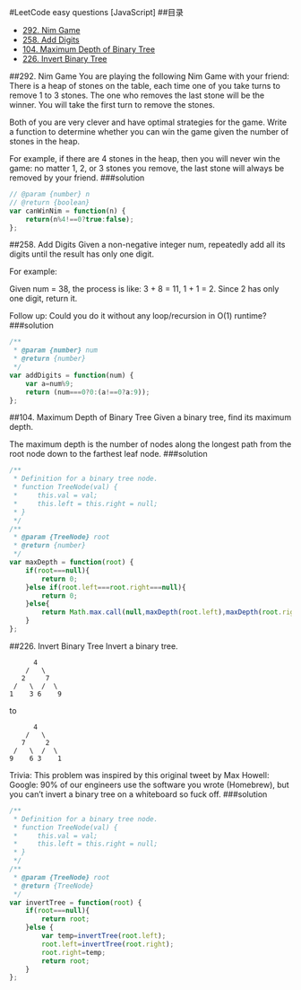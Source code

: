 #LeetCode easy questions [JavaScript]
##目录
- [292. Nim Game](https://github.com/Topppy/jspractice/tree/master/algo/leetcode#292-nim-game)
- [258. Add Digits](https://github.com/Topppy/jspractice/tree/master/algo/leetcode#258-add-digits)
- [104. Maximum Depth of Binary Tree](https://github.com/Topppy/jspractice/tree/master/algo/leetcode#104-maximum-depth-of-binary-tree)
- [226. Invert Binary Tree](https://github.com/Topppy/jspractice/tree/master/algo/leetcode#226-invert-binary-tree)



##292. Nim Game
You are playing the following Nim Game with your friend: There is a heap of stones on the table, each time one of you take turns to remove 1 to 3 stones. The one who removes the last stone will be the winner. You will take the first turn to remove the stones.

Both of you are very clever and have optimal strategies for the game. Write a function to determine whether you can win the game given the number of stones in the heap.

For example, if there are 4 stones in the heap, then you will never win the game: no matter 1, 2, or 3 stones you remove, the last stone will always be removed by your friend.
###solution
```javascript
// @param {number} n
// @return {boolean}
var canWinNim = function(n) {
    return(n%4!==0?true:false);
};
```

##258. Add Digits
Given a non-negative integer num, repeatedly add all its digits until the result has only one digit.

For example:

Given num = 38, the process is like: 3 + 8 = 11, 1 + 1 = 2. Since 2 has only one digit, return it.

Follow up:
Could you do it without any loop/recursion in O(1) runtime?
###solution
```javascript
/**
 * @param {number} num
 * @return {number}
 */
var addDigits = function(num) {
    var a=num%9;
    return (num===0?0:(a!==0?a:9));
};
```

##104. Maximum Depth of Binary Tree
Given a binary tree, find its maximum depth.

The maximum depth is the number of nodes along the longest path from the root node down to the farthest leaf node.
###solution
```javascript
/**
 * Definition for a binary tree node.
 * function TreeNode(val) {
 *     this.val = val;
 *     this.left = this.right = null;
 * }
 */
/**
 * @param {TreeNode} root
 * @return {number}
 */
var maxDepth = function(root) {
    if(root===null){
        return 0;
    }else if(root.left===root.right===null){
        return 0;
    }else{
        return Math.max.call(null,maxDepth(root.left),maxDepth(root.right))+1;
    }
};
```

##226. Invert Binary Tree
Invert a binary tree.

          4
        /   \
       2     7
     /   \  /  \
    1    3 6    9

to

          4
        /   \
       7     2
     /   \  /  \
    9    6 3    1


Trivia:
This problem was inspired by this original tweet by Max Howell:
Google: 90% of our engineers use the software you wrote (Homebrew), but you can’t invert a binary tree on a whiteboard so fuck off.
###solution
```javascript
/**
 * Definition for a binary tree node.
 * function TreeNode(val) {
 *     this.val = val;
 *     this.left = this.right = null;
 * }
 */
/**
 * @param {TreeNode} root
 * @return {TreeNode}
 */
var invertTree = function(root) {
    if(root===null){
        return root;
    }else {
        var temp=invertTree(root.left);
        root.left=invertTree(root.right);
        root.right=temp;
        return root;
    }
};
```

